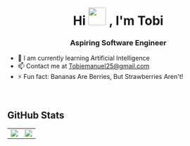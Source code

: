 <div align="center"> 
  <h1>Hi  <img src="https://em-content.zobj.net/source/microsoft-teams/363/waving-hand_1f44b.png" width="40px"/> , I'm Tobi</h1>
  <h3>Aspiring Software Engineer</h3>
</div>



- 🌱 I am currently learning Artificial Intelligence
- 📫 Contact me at Tobiemanuel25@gmail.com
- ⚡ Fun fact: Bananas Are Berries, But Strawberries Aren't!

<br> 

## GitHub Stats

<table>
  <tr>
    <td>
      <img src="https://github-readme-streak-stats.herokuapp.com/?user=tobifotis&theme=github-dark" />
    </td>
    <td>
      <img src="https://github-readme-stats.vercel.app/api/top-langs/?username=tobifotis&layout=compact&theme=gruvbox" />
    </td>
  </tr>
</table>











